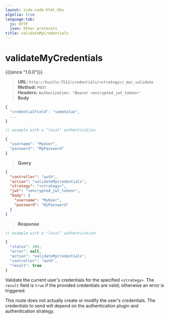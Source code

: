 ```yaml
---
layout: side-code.html.hbs
algolia: true
language-tab:
  js: HTTP
  json: Other protocols
title: validateMyCredentials
---
```


# validateMyCredentials

{{{since "1.0.0"}}}

<blockquote class="js">
<p>
<b>URL:</b> <code>http://kuzzle:7512/credentials/&lt;strategy&gt;/_me/_validate</code>  
<br><b>Method:</b> <code>POST</code>  
<br><b>Headers:</b> <code>Authorization: "Bearer &lt;encrypted_jwt_token&gt;"</code>  
<br><b>Body</b>
</p>
</blockquote>

```js
{
  "credentialField": "someValue",
  ...
}

// example with a "local" authentication

{
  "username": "MyUser",
  "password": "MyPassword"
}
```

<blockquote class="json">
<p>
<b>Query</b>
</p>
</blockquote>


```json
{
  "controller": "auth",
  "action": "validateMyCredentials",
  "strategy": "<strategy>",
  "jwt": "<encrypted_jwt_token>",
  "body": {
    "username": "MyUser",
    "password": "MyPassword"
  }
}
```

>**Response**

```javascript
// example with a "local" authentication

{
  "status": 200,
  "error": null,
  "action": "validateMyCredentials",
  "controller": "auth",
  "result": true
}
```

Validate the current user's credentials for the specified `<strategy>`. The `result` field is `true` if the provided credentials are valid; otherwise an error is triggered.

This route does not actually create or modify the user's credentials. The credentials to send will depend on the authentication plugin and authentication strategy.
